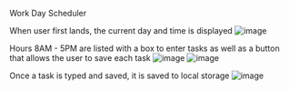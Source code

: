 Work Day Scheduler

When user first lands, the current day and time is displayed
![image](https://user-images.githubusercontent.com/103705511/183552419-8f05bebe-18c6-41cc-9d7e-41c2d904a065.png)

Hours 8AM - 5PM are listed with a box to enter tasks as well as a button that allows the user to save each task
![image](https://user-images.githubusercontent.com/103705511/183552516-b5cf94d4-b58a-4d11-b3b6-a7f5a3bbda21.png)
![image](https://user-images.githubusercontent.com/103705511/183552540-f4ff5087-efe1-477b-ba7e-4dfb478fa26b.png)

Once a task is typed and saved, it is saved to local storage
![image](https://user-images.githubusercontent.com/103705511/183552617-998a645a-cf15-430a-9bea-1695086c345e.png)
